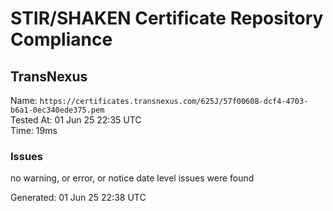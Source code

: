 # STIR/SHAKEN Certificate Repository Compliance

## TransNexus

Name: `https://certificates.transnexus.com/625J/57f00608-dcf4-4703-b6a1-0ec340ede375.pem`\
Tested At: 01 Jun 25 22:35 UTC\
Time: 19ms

### Issues

no warning, or error, or notice date level issues were found

Generated: 01 Jun 25 22:38 UTC